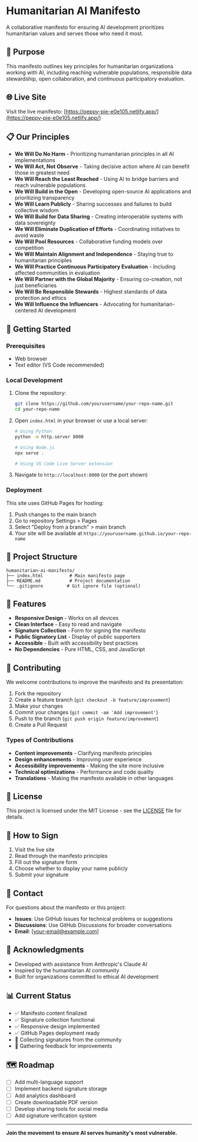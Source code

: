 # Humanitarian AI Manifesto

A collaborative manifesto for ensuring AI development prioritizes humanitarian values and serves those who need it most.

## 🎯 Purpose

This manifesto outlines key principles for humanitarian organizations working with AI, including reaching vulnerable populations, responsible data stewardship, open collaboration, and continuous participatory evaluation.

## 🌐 Live Site

Visit the live manifesto: [https://peppy-pie-e0e105.netlify.app/](https://peppy-pie-e0e105.netlify.app/)

## 📋 Our Principles

- **We Will Do No Harm** - Prioritizing humanitarian principles in all AI implementations
- **We Will Act, Not Observe** - Taking decisive action where AI can benefit those in greatest need
- **We Will Reach the Least Reached** - Using AI to bridge barriers and reach vulnerable populations
- **We Will Build in the Open** - Developing open-source AI applications and prioritizing transparency
- **We Will Learn Publicly** - Sharing successes and failures to build collective wisdom
- **We Will Build for Data Sharing** - Creating interoperable systems with data sovereignty
- **We Will Eliminate Duplication of Efforts** - Coordinating initiatives to avoid waste
- **We Will Pool Resources** - Collaborative funding models over competition
- **We Will Maintain Alignment and Independence** - Staying true to humanitarian principles
- **We Will Practice Continuous Participatory Evaluation** - Including affected communities in evaluation
- **We Will Partner with the Global Majority** - Ensuring co-creation, not just beneficiaries
- **We Will Be Responsible Stewards** - Highest standards of data protection and ethics
- **We Will Influence the Influencers** - Advocating for humanitarian-centered AI development

## 🚀 Getting Started

### Prerequisites
- Web browser
- Text editor (VS Code recommended)

### Local Development
1. Clone the repository:
   ```bash
   git clone https://github.com/yourusername/your-repo-name.git
   cd your-repo-name
   ```

2. Open `index.html` in your browser or use a local server:
   ```bash
   # Using Python
   python -m http.server 8000
   
   # Using Node.js
   npx serve .
   
   # Using VS Code Live Server extension
   ```

3. Navigate to `http://localhost:8000` (or the port shown)

### Deployment
This site uses GitHub Pages for hosting:

1. Push changes to the main branch
2. Go to repository Settings > Pages
3. Select "Deploy from a branch" > main branch
4. Your site will be available at `https://yourusername.github.io/your-repo-name`

## 📁 Project Structure

```
humanitarian-ai-manifesto/
├── index.html          # Main manifesto page
├── README.md           # Project documentation
└── .gitignore         # Git ignore file (optional)
```

## 🎨 Features

- **Responsive Design** - Works on all devices
- **Clean Interface** - Easy to read and navigate
- **Signature Collection** - Form for signing the manifesto
- **Public Signatory List** - Display of public supporters
- **Accessible** - Built with accessibility best practices
- **No Dependencies** - Pure HTML, CSS, and JavaScript

## 🤝 Contributing

We welcome contributions to improve the manifesto and its presentation:

1. Fork the repository
2. Create a feature branch (`git checkout -b feature/improvement`)
3. Make your changes
4. Commit your changes (`git commit -am 'Add improvement'`)
5. Push to the branch (`git push origin feature/improvement`)
6. Create a Pull Request

### Types of Contributions
- **Content improvements** - Clarifying manifesto principles
- **Design enhancements** - Improving user experience
- **Accessibility improvements** - Making the site more inclusive
- **Technical optimizations** - Performance and code quality
- **Translations** - Making the manifesto available in other languages

## 📄 License

This project is licensed under the MIT License - see the [LICENSE](LICENSE) file for details.

## 🌟 How to Sign

1. Visit the live site
2. Read through the manifesto principles
3. Fill out the signature form
4. Choose whether to display your name publicly
5. Submit your signature

## 💬 Contact

For questions about the manifesto or this project:

- **Issues**: Use GitHub Issues for technical problems or suggestions
- **Discussions**: Use GitHub Discussions for broader conversations
- **Email**: [your-email@example.com]

## 🙏 Acknowledgments

- Developed with assistance from Anthropic's Claude AI
- Inspired by the humanitarian AI community
- Built for organizations committed to ethical AI development

## 📊 Current Status

- ✅ Manifesto content finalized
- ✅ Signature collection functional
- ✅ Responsive design implemented
- ✅ GitHub Pages deployment ready
- 🔄 Collecting signatures from the community
- 🔄 Gathering feedback for improvements

## 🗺️ Roadmap

- [ ] Add multi-language support
- [ ] Implement backend signature storage
- [ ] Add analytics dashboard
- [ ] Create downloadable PDF version
- [ ] Develop sharing tools for social media
- [ ] Add signature verification system

---

**Join the movement to ensure AI serves humanity's most vulnerable.**
